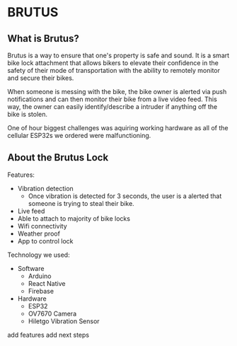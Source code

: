 # BRUTUS

## What is Brutus?
Brutus is a way to ensure that one's property is safe and sound. It is a smart bike lock attachment that allows bikers to elevate their confidence in the safety of their mode of transportation with the ability to remotely monitor and secure their bikes.

When someone is messing with the bike, the bike owner is alerted via push notifications and can then monitor their bike from a live video feed. This way, the owner can easily identify/describe a intruder if anything off the bike is stolen.

One of hour biggest challenges was aquiring working hardware as all of the cellular ESP32s we ordered were malfunctioning.

## About the Brutus Lock

Features:
* Vibration detection
  * Once vibration is detected for 3 seconds, the user is a alerted that someone is trying to steal their bike.
* Live feed
* Able to attach to majority of bike locks
* Wifi connectivity
* Weather proof
* App to control lock

Technology we used:
* Software
  * Arduino
  * React Native
  * Firebase
* Hardware
  * ESP32
  * OV7670 Camera
  * Hiletgo Vibration Sensor

add features 
add next steps
